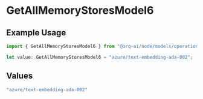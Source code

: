 # GetAllMemoryStoresModel6

## Example Usage

```typescript
import { GetAllMemoryStoresModel6 } from "@orq-ai/node/models/operations";

let value: GetAllMemoryStoresModel6 = "azure/text-embedding-ada-002";
```

## Values

```typescript
"azure/text-embedding-ada-002"
```